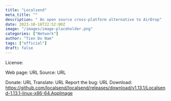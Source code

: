 ```yaml
---
title: "Localsend"
meta_title: ""
description: " An open source cross-platform alternative to AirDrop"
date: 2023-10-16T22:52:00Z
image: "/images/image-placeholder.png"
categories: ["Network"]
author: "Tien Do Nam"
tags: ["official"]
draft: false
---
```


License:

Web page: URL
Source: URL

Donate: URL
Translate: URL
Report the bug: URL
Download: https://github.com/localsend/localsend/releases/download/v1.13.1/Localsend-1.13.1-linux-x86-64.AppImage
